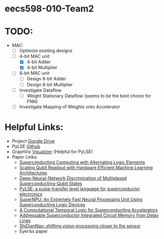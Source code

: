 # eecs598-010-Team2

# TODO:
- MAC:
  - [ ] Optimize existing designs
  - [ ] 4-bit MAC unit
    - [X] 4-bit Adder
    - [X] 4-bit Multiplier
  - [ ] 8-bit MAC unit
    - [ ] Design 8-bit Adder
    - [ ] Design 8-bit Multiplier
  - [ ] Investigate Dataflow
    - [ ] Weight Stationary Dataflow (seems to be the best choice for FNN)
  - [ ] Investigate Mapping of Weights onto Accelerator

# Helpful Links:
- Project [Google Drive]([https://drive.google.com/drive/folders/1uPDy3XhJRFEJeeibYW9oZqEFc4YMdVj7](https://drive.google.com/drive/u/1/folders/1lGD-EbEd5oGc7vOjrX4MHmwefSjBNjo0))
- PyLSE [Github](https://github.com/UCSBarchlab/PyLSE)
- GraphViz [Visualizer](https://dreampuf.github.io/GraphvizOnline/) (Helpful for PyLSE)
- Paper Links:
  - [Superconducting Computing with Alternating Logic Elements](https://ieeexplore.ieee.org/abstract/document/9499888)
  - [Scaling Qubit Readout with Hardware Efficient Machine Learning Architectures](https://arxiv.org/abs/2212.03895)
  - [Deep-Neural-Network Discrimination of Multiplexed Superconducting-Qubit States](https://arxiv.org/abs/2102.12481)
  - [PyLSE: a pulse-transfer level language for superconductor electronics](https://dl.acm.org/doi/abs/10.1145/3519939.3523438)
  - [SuperNPU: An Extremely Fast Neural Processing Unit Using Superconducting Logic Devices](https://ieeexplore.ieee.org/document/9251979)
  - [A Computational Temporal Logic for Superconducting Accelerators](https://dl.acm.org/doi/10.1145/3373376.3378517)
  - [Addressable Superconductor Integrated Circuit Memory from Delay Lines](https://arxiv.org/abs/2205.08016)
  - [ShiDianNao: shifting vision processing closer to the sensor](https://dl.acm.org/doi/10.1145/2749469.2750389)
  - Eyeriss paper
